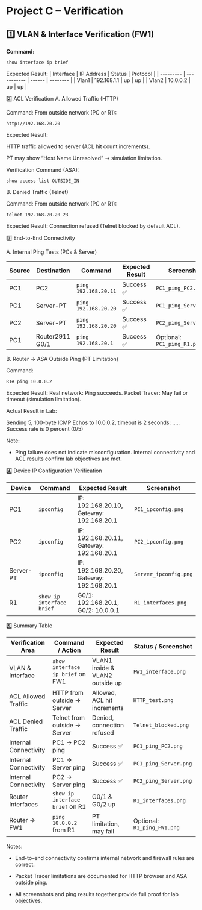 # Project C – Verification

## 1️⃣ VLAN & Interface Verification (FW1)

**Command:**
```text
show interface ip brief
```
Expected Result:
| Interface | IP Address  | Status | Protocol |
| --------- | ----------- | ------ | -------- |
| Vlan1     | 192.168.1.1 | up     | up       |
| Vlan2     | 10.0.0.2    | up     | up       |

2️⃣ ACL Verification
A. Allowed Traffic (HTTP)

Command:
From outside network (PC or R1):
```text
http://192.168.20.20
```
Expected Result:

HTTP traffic allowed to server (ACL hit count increments).

PT may show “Host Name Unresolved” → simulation limitation.

Verification Command (ASA):
```text
show access-list OUTSIDE_IN
```
B. Denied Traffic (Telnet)

Command:
From outside network (PC or R1):
```text
telnet 192.168.20.20 23
```

Expected Result:
Connection refused (Telnet blocked by default ACL).

3️⃣ End-to-End Connectivity

A. Internal Ping Tests (PCs & Server)

| Source | Destination     | Command              | Expected Result | Screenshot                  |
| ------ | --------------- | -------------------- | --------------- | --------------------------- |
| PC1    | PC2             | `ping 192.168.20.11` | Success ✅       | `PC1_ping_PC2.png`          |
| PC1    | Server-PT       | `ping 192.168.20.20` | Success ✅       | `PC1_ping_Server.png`       |
| PC2    | Server-PT       | `ping 192.168.20.20` | Success ✅       | `PC2_ping_Server.png`       |
| PC1    | Router2911 G0/1 | `ping 192.168.20.1`  | Success ✅       | Optional: `PC1_ping_R1.png` |

B. Router → ASA Outside Ping (PT Limitation)

Command:
```text
R1# ping 10.0.0.2
```

Expected Result:
Real network: Ping succeeds.
Packet Tracer: May fail or timeout (simulation limitation).

Actual Result in Lab:

Sending 5, 100-byte ICMP Echos to 10.0.0.2, timeout is 2 seconds:
.....
Success rate is 0 percent (0/5)

Note:
- Ping failure does not indicate misconfiguration. Internal connectivity and ACL results confirm lab objectives are met.

4️⃣ Device IP Configuration Verification

| Device    | Command                   | Expected Result                          | Screenshot            |
| --------- | ------------------------- | ---------------------------------------- | --------------------- |
| PC1       | `ipconfig`                | IP: 192.168.20.10, Gateway: 192.168.20.1 | `PC1_ipconfig.png`    |
| PC2       | `ipconfig`                | IP: 192.168.20.11, Gateway: 192.168.20.1 | `PC2_ipconfig.png`    |
| Server-PT | `ipconfig`                | IP: 192.168.20.20, Gateway: 192.168.20.1 | `Server_ipconfig.png` |
| R1        | `show ip interface brief` | G0/1: 192.168.20.1, G0/2: 10.0.0.1       | `R1_interfaces.png`   |

5️⃣ Summary Table

| Verification Area     | Command / Action                 | Expected Result                 | Status / Screenshot         |
| --------------------- | -------------------------------- | ------------------------------- | --------------------------- |
| VLAN & Interface      | `show interface ip brief` on FW1 | VLAN1 inside & VLAN2 outside up | `FW1_interface.png`         |
| ACL Allowed Traffic   | HTTP from outside → Server       | Allowed, ACL hit increments     | `HTTP_test.png`             |
| ACL Denied Traffic    | Telnet from outside → Server     | Denied, connection refused      | `Telnet_blocked.png`        |
| Internal Connectivity | PC1 → PC2 ping                   | Success ✅                       | `PC1_ping_PC2.png`          |
| Internal Connectivity | PC1 → Server ping                | Success ✅                       | `PC1_ping_Server.png`       |
| Internal Connectivity | PC2 → Server ping                | Success ✅                       | `PC2_ping_Server.png`       |
| Router Interfaces     | `show ip interface brief` on R1  | G0/1 & G0/2 up                  | `R1_interfaces.png`         |
| Router → FW1          | `ping 10.0.0.2` from R1          | PT limitation, may fail         | Optional: `R1_ping_FW1.png` |


Notes:

- End-to-end connectivity confirms internal network and firewall rules are correct.

- Packet Tracer limitations are documented for HTTP browser and ASA outside ping.

- All screenshots and ping results together provide full proof for lab objectives.